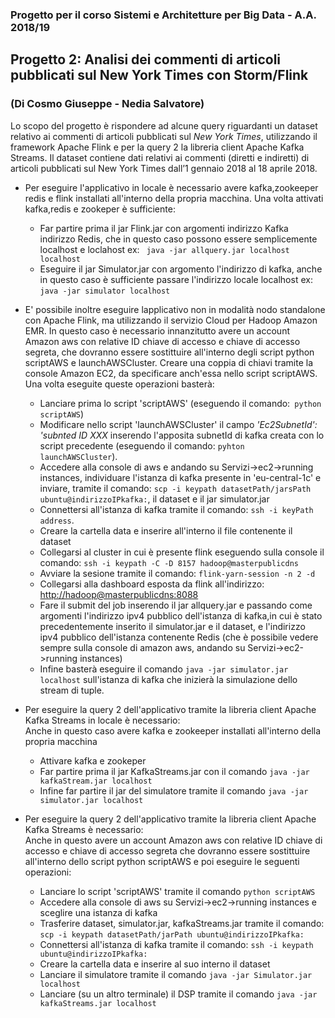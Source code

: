 ### Progetto per il corso Sistemi e Architetture per Big Data - A.A. 2018/19
## Progetto 2: Analisi dei commenti di articoli pubblicati sul New York Times con Storm/Flink
### (Di Cosmo Giuseppe - Nedia Salvatore)

Lo scopo del progetto è rispondere ad alcune query riguardanti un dataset relativo ai commenti di articoli
pubblicati sul *New York Times*, utilizzando il framework Apache Flink e per la query 2 la libreria client Apache Kafka Streams.
Il dataset contiene dati relativi ai commenti (diretti e indiretti) di articoli pubblicati sul New York Times
dall’1 gennaio 2018 al 18 aprile 2018.

* Per eseguire l'applicativo in locale è necessario avere kafka,zookeeper redis e flink installati all'interno della propria macchina. Una volta attivati kafka,redis e zookeper è sufficiente:
    * Far partire prima il jar Flink.jar con argomenti indirizzo Kafka indirizzo Redis, che in questo caso possono essere semplicemente localhost e loclahost ex: ``` java -jar allquery.jar localhost localhost```
    * Eseguire il jar Simulator.jar con argomento l'indirizzo di kafka, anche in questo caso è sufficiente passare l'indirizzo locale localhost ex: ```java -jar simulator localhost```
    
* E' possibile inoltre eseguire lapplicativo non in modalità nodo standalone con Apache Flink, ma utilizzando il servizio Cloud per Hadoop Amazon EMR.
In questo caso è necessario innanzitutto avere un account Amazon aws con relative ID chiave di accesso e chiave di accesso segreta, che dovranno essere sostittuire all'interno degli script python scriptAWS e launchAWSCluster. Creare una coppia di chiavi tramite la console Amazon EC2, da specificare anch'essa nello script scriptAWS.
Una volta eseguite queste operazioni basterà: 
   * Lanciare prima lo script 'scriptAWS' (eseguendo il comando:``` python scriptAWS```)  
  * Modificare nello script 'launchAWSCluster' il campo *'Ec2SubnetId': 'subnted ID XXX* inserendo l'apposita subnetId di kafka creata con lo script precedente (eseguendo il comando: ```pyhton launchAWSCluster```).
  * Accedere alla console di aws e andando su Servizi->ec2->running instances, individuare l'istanza di kafka presente in 'eu-central-1c' e inviare, tramite il comando: ```scp -i keypath datasetPath/jarsPath ubuntu@indirizzoIPkafka:```, il dataset  e il jar simulator.jar
   * Connettersi all'istanza di kafka tramite il comando: ```ssh -i keyPath address```.
   * Creare la cartella data e inserire all'interno il file contenente il dataset
   * Collegarsi al cluster in cui è presente flink eseguendo sulla console il comando: ```ssh -i keypath -C -D 8157 hadoop@masterpublicdns``` 
   * Avviare la sesione tramite il comando: ```flink-yarn-session -n 2 -d```
   * Collegarsi alla dashboard esposta da flink all'indirizzo: <http://hadoop@masterpublicdns:8088> 
   * Fare il submit del job inserendo il jar allquery.jar e passando come argomenti l'indirizzo ipv4 pubblico dell'istanza di kafka,in cui è stato precedentemente inserito il simulator.jar e il dataset, e l'indirizzo ipv4 pubblico dell'istanza contenente Redis (che è possibile vedere sempre sulla console di amazon aws, andando su Servizi->ec2->running instances)
   * Infine basterà eseguire il comando ```java -jar simulator.jar localhost``` sull'istanza di kafka che inizierà la simulazione dello stream di tuple.
   
* Per eseguire la query 2 dell'applicativo tramite la libreria client Apache Kafka Streams in locale è necessario:<br>
 Anche in questo caso avere kafka e zookeeper installati all'interno della propria macchina 
    * Attivare kafka e zookeper
    * Far partire prima il jar KafkaStreams.jar con il comando ```java -jar kafkaStream.jar localhost```
    * Infine far partire il jar del simulatore tramite il comando ```java -jar simulator.jar localhost```

* Per eseguire la query 2 dell'applicativo tramite la libreria client Apache Kafka Streams è necessario:<br>
Anche in questo avere un account Amazon aws con relative ID chiave di accesso e chiave di accesso segreta che dovranno essere sostittuire all'interno dello script python scriptAWS e poi eseguire le seguenti operazioni:

    * Lanciare lo script 'scriptAWS' tramite il comando ```python scriptAWS```
    * Accedere alla console di aws su Servizi->ec2->running instances e sceglire una istanza di kafka
    * Trasferire dataset, simulator.jar, kafkaStreams.jar tramite il comando: ```scp -i keypath datasetPath/jarPath ubuntu@indirizzoIPkafka:```
    * Connettersi all'istanza di kafka tramite il comando: ```ssh -i keypath ubuntu@indirizzoIPkafka:```
    * Creare la cartella data e inserire al suo interno il dataset
    * Lanciare il simulatore tramite il comando ```java -jar Simulator.jar localhost```
    * Lanciare (su un altro terminale) il DSP tramite il comando ```java -jar kafkaStreams.jar localhost```


